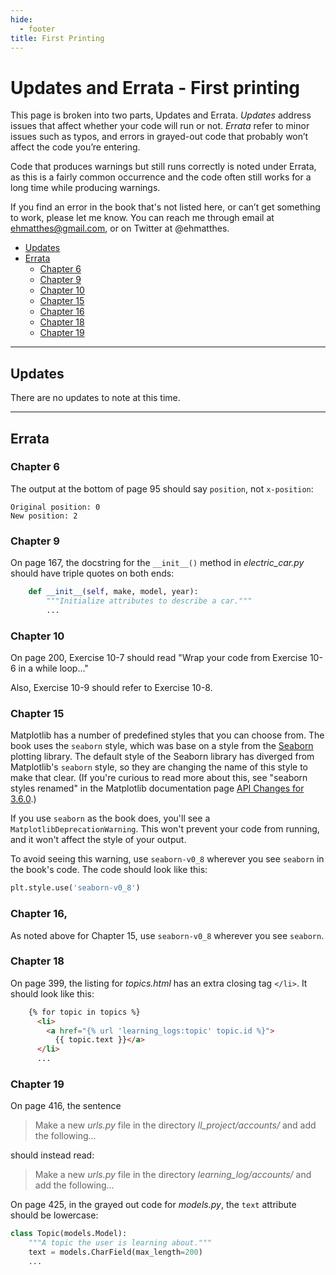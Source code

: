 ```yaml
---
hide:
  - footer
title: First Printing
---
```


# Updates and Errata - First printing

This page is broken into two parts, Updates and Errata. *Updates* address issues that affect whether your code will run
or not. *Errata* refer to minor issues such as typos, and errors in grayed-out code that probably won’t affect the code
you’re entering.

Code that produces warnings but still runs correctly is noted under Errata, as this is a fairly common occurrence and
the code often still works for a long time while producing warnings.

If you find an error in the book that's not listed here, or can’t get something to work, please let me know. You can
reach me through email at ehmatthes@gmail.com, or on Twitter at @ehmatthes.

- [Updates](#updates)
- [Errata](#errata)
    - [Chapter 6](#chapter-6)
    - [Chapter 9](#chapter-9)
    - [Chapter 10](#chapter-10)
    - [Chapter 15](#chapter-15)
    - [Chapter 16](#chapter-16)
    - [Chapter 18](#chapter-18)
    - [Chapter 19](#chapter-19)

---

Updates
---

There are no updates to note at this time.

---

Errata
---

### Chapter 6

The output at the bottom of page 95 should say `position`, not `x-position`:

```
Original position: 0
New position: 2
```

### Chapter 9

On page 167, the docstring for the `__init__()` method in *electric_car.py* should have triple quotes on both ends:

```python
    def __init__(self, make, model, year):
        """Initialize attributes to describe a car."""
        ...
```

### Chapter 10

On page 200, Exercise 10-7 should read "Wrap your code from Exercise 10-6 in a while loop..."

Also, Exercise 10-9 should refer to Exercise 10-8.

### Chapter 15

Matplotlib has a number of predefined styles that you can choose from. The book uses the `seaborn` style, which was base
on a style from the [Seaborn](https://seaborn.pydata.org) plotting library. The default style of the Seaborn library has
diverged from Matplotlib's `seaborn` style, so they are changing the name of this style to make that clear. (If you're
curious to read more about this, see "seaborn styles renamed" in the Matplotlib documentation
page [API Changes for 3.6.0](https://matplotlib.org/stable/api/prev_api_changes/api_changes_3.6.0.html#seaborn-styles-renamed).)

If you use `seaborn` as the book does, you'll see a `MatplotlibDeprecationWarning`. This won't prevent your code from
running, and it won't affect the style of your output.

To avoid seeing this warning, use `seaborn-v0_8` wherever you see `seaborn` in the book's code. The code should look
like this:

```python
plt.style.use('seaborn-v0_8')
```

### Chapter 16,

As noted above for Chapter 15, use `seaborn-v0_8` wherever you see `seaborn`.

### Chapter 18

On page 399, the listing for *topics.html* has an extra closing tag `</li>`. It should look like this:

```html
    {% for topic in topics %}
      <li>
        <a href="{% url 'learning_logs:topic' topic.id %}">
          {{ topic.text }}</a>
      </li>
      ...
```

### Chapter 19

On page 416, the sentence

> Make a new *urls.py* file in the directory *ll_project/accounts/* and add the following...

should instead read:

> Make a new *urls.py* file in the directory *learning_log/accounts/* and add the following...

On page 425, in the grayed out code for *models.py*, the `text` attribute should be lowercase:

```python
class Topic(models.Model):
    """A topic the user is learning about."""
    text = models.CharField(max_length=200)
    ...
```